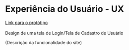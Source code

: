# Experiência do Usuário - UX

[Link para o protótipo](https://www.figma.com/file/CGK4Sn9CbjyuLaSOuJoX3J/login?type=design&node-id=0-1&mode=design)
<br></br>
Design de uma tela de Login/Tela de Cadastro de Usuário

(Descrição da funcionalidade do site)

